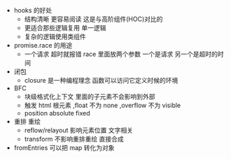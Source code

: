 - hooks 的好处
  - 结构清晰 更容易阅读 这是与高阶组件(HOC)对比的
  - 更适合那些逻辑复用 单一逻辑
  - 复杂的逻辑使用类组件
- promise.race 的用途
  - 一个请求 超时就报错 race 里面放两个参数 一个是请求 另一个是超时的时间
- 闭包
  - closure 是一种编程理念 函数可以访问它定义时候的环境
- BFC
  - 块级格式化上下文 里面的子元素不会影响到外部
  - 触发 html 根元素 ,float 不为 none ,overflow 不为 visible
  - position absolute fixed
- 重排 重绘
  - reflow/relayout 影响元素位置 文字相关
  - transform 不影响重排重绘 直接合成
- fromEntries 可以把 map 转化为对象
